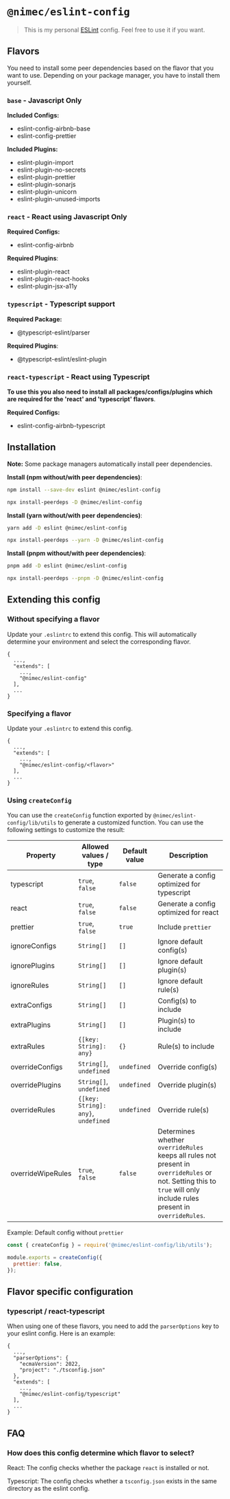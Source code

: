 # `@nimec/eslint-config`

> This is my personal [ESLint](https://eslint.org) config. Feel free to use it if you want.

## Flavors

You need to install some peer dependencies based on the flavor that you want to use. Depending on your package manager, you have to install them yourself.

### `base` - Javascript Only

**Included Configs:**

- eslint-config-airbnb-base
- eslint-config-prettier

**Included Plugins:**

- eslint-plugin-import
- eslint-plugin-no-secrets
- eslint-plugin-prettier
- eslint-plugin-sonarjs
- eslint-plugin-unicorn
- eslint-plugin-unused-imports

### `react` - React using Javascript Only

**Required Configs:**

- eslint-config-airbnb

**Required Plugins**:

- eslint-plugin-react
- eslint-plugin-react-hooks
- eslint-plugin-jsx-a11y

### `typescript` - Typescript support

**Required Package:**

- @typescript-eslint/parser

**Required Plugins**:

- @typescript-eslint/eslint-plugin

### `react-typescript` - React using Typescript

**To use this you also need to install all packages/configs/plugins which are required for the 'react' and 'typescript' flavors**.

**Required Configs:**

- eslint-config-airbnb-typescript

## Installation

**Note:** Some package managers automatically install peer dependencies.

**Install (npm without/with peer dependencies)**:

```bash
npm install --save-dev eslint @nimec/eslint-config
```

```bash
npx install-peerdeps -D @nimec/eslint-config
```

**Install (yarn without/with peer dependencies)**:

```bash
yarn add -D eslint @nimec/eslint-config
```

```bash
npx install-peerdeps --yarn -D @nimec/eslint-config
```

**Install (pnpm without/with peer dependencies)**:

```bash
pnpm add -D eslint @nimec/eslint-config
```

```bash
npx install-peerdeps --pnpm -D @nimec/eslint-config
```

## Extending this config

### Without specifying a flavor

Update your `.eslintrc` to extend this config. This will automatically determine your environment and select the corresponding flavor.

```plain
{
  ...,
  "extends": [
    ...,
    "@nimec/eslint-config"
  ],
  ...
}
```

### Specifying a flavor

Update your `.eslintrc` to extend this config.

```plain
{
  ...,
  "extends": [
    ...,
    "@nimec/eslint-config/<flavor>"
  ],
  ...
}
```

### Using `createConfig`

You can use the `createConfig` function exported by `@nimec/eslint-config/lib/utils` to generate a customized function. You can use the following settings to customize the result:

| Property          | Allowed values / type              | Default value | Description                                                                                                                                                          |
| --- | --- | --- | --- 
| typescript        | `true`, `false`                    | `false`       | Generate a config optimized for typescript                                                                                                                           |
| react             | `true`, `false`                    | `false`       | Generate a config optimized for react                                                                                                                                |
| prettier          | `true`, `false`                    | `true`        | Include `prettier`                                                                                                                                                   |
| ignoreConfigs     | `String[]`                         | `[]`          | Ignore default config(s)                                                                                                                                             |
| ignorePlugins     | `String[]`                         | `[]`          | Ignore default plugin(s)                                                                                                                                             |
| ignoreRules       | `String[]`                         | `[]`          | Ignore default rule(s)                                                                                                                                               |
| extraConfigs      | `String[]`                         | `[]`          | Config(s) to include                                                                                                                                                 |
| extraPlugins      | `String[]`                         | `[]`          | Plugin(s) to include                                                                                                                                                 |
| extraRules        | `{[key: String]: any}`              | `{}`          | Rule(s) to include                                                                                                                                                   |
| overrideConfigs   | `String[]`, `undefined`            | `undefined`   | Override config(s)                                                                                                                                                   |
| overridePlugins   | `String[]`, `undefined`            | `undefined`   | Override plugin(s)                                                                                                                                                   |
| overrideRules     | `{[key: String]: any}`, `undefined` | `undefined`   | Override rule(s)                                                                                                                                                     |     |
| overrideWipeRules | `true`, `false`                    | `false`       | Determines whether `overrideRules` keeps all rules not present in `overrideRules` or not. Setting this to `true` will only include rules present in `overrideRules`. |

Example: Default config without `prettier`

```js
const { createConfig } = require('@nimec/eslint-config/lib/utils');

module.exports = createConfig({
  prettier: false,
});
```

## Flavor specific configuration

### typescript / react-typescript

When using one of these flavors, you need to add the `parserOptions` key to your eslint config. Here is an example:

```plain
{
  ...,
  "parserOptions": {
    "ecmaVersion": 2022,
    "project": "./tsconfig.json"
  },
  "extends": [
    ...,
    "@nimec/eslint-config/typescript"
  ],
  ...
}
```

## FAQ

### How does this config determine which flavor to select?

React: The config checks whether the package `react` is installed or not.

Typescript: The config checks whether a `tsconfig.json` exists in the same directory as the eslint config.
